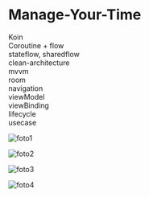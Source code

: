 # Manage-Your-Time

Koin <br/>
Coroutine + flow <br/>
stateflow, sharedflow <br/>
clean-architecture <br/>
mvvm <br/>
room <br/>
navigation <br/>
viewModel <br/>
viewBinding <br/>
lifecycle <br/>
usecase <br/>



![foto1](https://github.com/umutcansahinn/Manage-Your-Time/assets/66000826/29086d07-0036-44c6-a267-fa014bf98ff0)

![foto2](https://github.com/umutcansahinn/Manage-Your-Time/assets/66000826/97e273c5-9867-4468-8ba7-a41c0e1863bf)

![foto3](https://github.com/umutcansahinn/Manage-Your-Time/assets/66000826/98c4762f-db9f-4c24-b111-6e04c16ede17)

![foto4](https://github.com/umutcansahinn/Manage-Your-Time/assets/66000826/3532ff07-b1db-46e4-9692-eee86eaca439)
